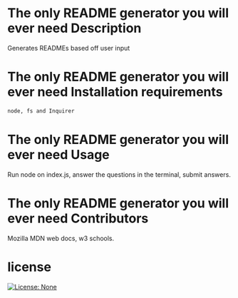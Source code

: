 # The only README generator you will ever need Description
    
Generates READMEs based off user input
    
# The only README generator you will ever need Installation requirements

```bash
node, fs and Inquirer
```

    
# The only README generator you will ever need Usage
    
Run node on index.js, answer the questions in the terminal, submit answers.
    
# The only README generator you will ever need Contributors
    
Mozilla MDN web docs, w3 schools.
    
# license
[![License: None](https://img.shields.io/badge/License-None-brightgreen.svg)](https://opensource.org/licenses/None)
